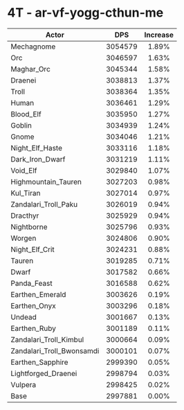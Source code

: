 # 4T - ar-vf-yogg-cthun-me
| Actor | DPS | Increase |
|---|:---:|:---:|
|Mechagnome|3054579|1.89%|
|Orc|3046597|1.63%|
|Maghar_Orc|3045344|1.58%|
|Draenei|3038813|1.37%|
|Troll|3038364|1.35%|
|Human|3036461|1.29%|
|Blood_Elf|3035950|1.27%|
|Goblin|3034939|1.24%|
|Gnome|3034046|1.21%|
|Night_Elf_Haste|3033116|1.18%|
|Dark_Iron_Dwarf|3031219|1.11%|
|Void_Elf|3029840|1.07%|
|Highmountain_Tauren|3027203|0.98%|
|Kul_Tiran|3027014|0.97%|
|Zandalari_Troll_Paku|3026019|0.94%|
|Dracthyr|3025929|0.94%|
|Nightborne|3025796|0.93%|
|Worgen|3024806|0.90%|
|Night_Elf_Crit|3024231|0.88%|
|Tauren|3019285|0.71%|
|Dwarf|3017582|0.66%|
|Panda_Feast|3016588|0.62%|
|Earthen_Emerald|3003626|0.19%|
|Earthen_Onyx|3003296|0.18%|
|Undead|3001667|0.13%|
|Earthen_Ruby|3001189|0.11%|
|Zandalari_Troll_Kimbul|3000664|0.09%|
|Zandalari_Troll_Bwonsamdi|3000101|0.07%|
|Earthen_Sapphire|2999390|0.05%|
|Lightforged_Draenei|2998794|0.03%|
|Vulpera|2998425|0.02%|
|Base|2997881|0.00%|
